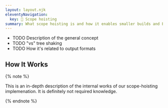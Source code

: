 ```yaml
---
layout: layout.njk
eleventyNavigation:
  key: 🌳 Scope hoisting
summary: What scope hoisting is and how it enables smaller builds and ESM output
---
```


- TODO Description of the general concept
- TODO "vs" tree shaking
- TODO How it's related to output formats

## How It Works

{% note %}

This is an in-depth description of the internal works of our scope-hoisting implemenation. It is definitely not required knowledge.

{% endnote %}
